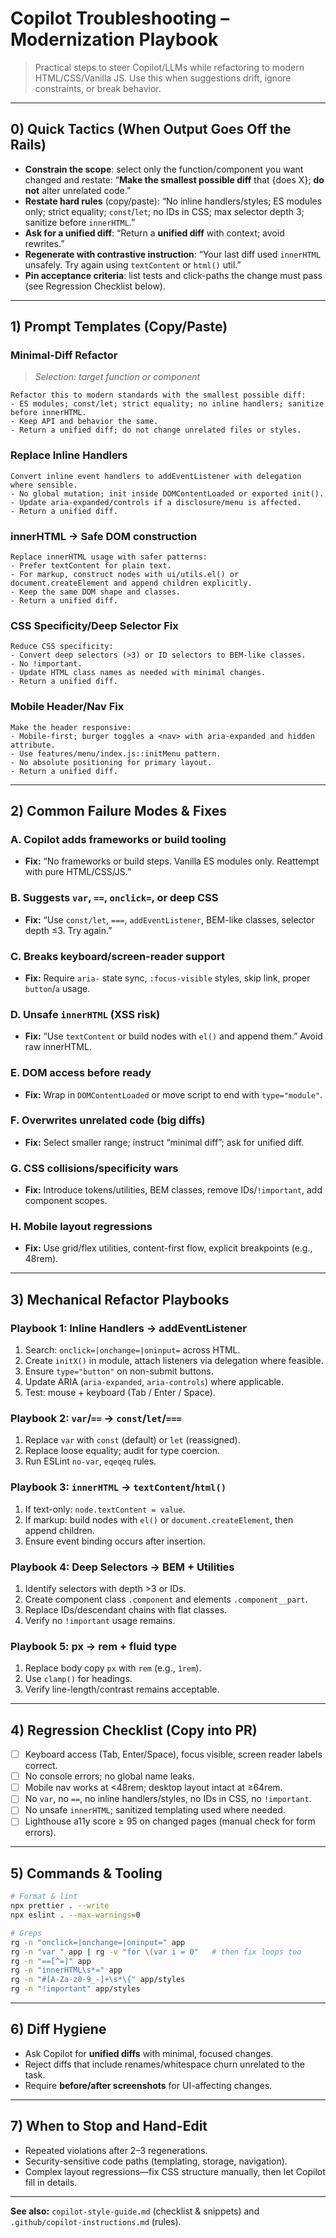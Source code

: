 # Copilot Troubleshooting – Modernization Playbook

> Practical steps to steer Copilot/LLMs while refactoring to modern HTML/CSS/Vanilla JS. Use this when suggestions drift, ignore constraints, or break behavior.

---

## 0) Quick Tactics (When Output Goes Off the Rails)

- **Constrain the scope**: select only the function/component you want changed and restate: “**Make the smallest possible diff** that {does X}; **do not** alter unrelated code.”
- **Restate hard rules** (copy/paste): “No inline handlers/styles; ES modules only; strict equality; `const`/`let`; no IDs in CSS; max selector depth 3; sanitize before `innerHTML`.”
- **Ask for a unified diff**: “Return a **unified diff** with context; avoid rewrites.”
- **Regenerate with contrastive instruction**: “Your last diff used `innerHTML` unsafely. Try again using `textContent` or `html()` util.”
- **Pin acceptance criteria**: list tests and click-paths the change must pass (see Regression Checklist below).

---

## 1) Prompt Templates (Copy/Paste)

### Minimal-Diff Refactor

> _Selection: target function or component_

```
Refactor this to modern standards with the smallest possible diff:
- ES modules; const/let; strict equality; no inline handlers; sanitize before innerHTML.
- Keep API and behavior the same.
- Return a unified diff; do not change unrelated files or styles.
```

### Replace Inline Handlers

```
Convert inline event handlers to addEventListener with delegation where sensible.
- No global mutation; init inside DOMContentLoaded or exported init().
- Update aria-expanded/controls if a disclosure/menu is affected.
- Return a unified diff.
```

### innerHTML → Safe DOM construction

```
Replace innerHTML usage with safer patterns:
- Prefer textContent for plain text.
- For markup, construct nodes with ui/utils.el() or document.createElement and append children explicitly.
- Keep the same DOM shape and classes.
- Return a unified diff.
```

### CSS Specificity/Deep Selector Fix

```
Reduce CSS specificity:
- Convert deep selectors (>3) or ID selectors to BEM-like classes.
- No !important.
- Update HTML class names as needed with minimal changes.
- Return a unified diff.
```

### Mobile Header/Nav Fix

```
Make the header responsive:
- Mobile-first; burger toggles a <nav> with aria-expanded and hidden attribute.
- Use features/menu/index.js::initMenu pattern.
- No absolute positioning for primary layout.
- Return a unified diff.
```

---

## 2) Common Failure Modes & Fixes

### A. Copilot adds frameworks or build tooling

- **Fix:** “No frameworks or build steps. Vanilla ES modules only. Reattempt with pure HTML/CSS/JS.”

### B. Suggests `var`, `==`, `onclick=`, or deep CSS

- **Fix:** “Use `const/let`, `===`, `addEventListener`, BEM-like classes, selector depth ≤3. Try again.”

### C. Breaks keyboard/screen-reader support

- **Fix:** Require `aria-` state sync, `:focus-visible` styles, skip link, proper `button`/`a` usage.

### D. Unsafe `innerHTML` (XSS risk)

- **Fix:** “Use `textContent` or build nodes with `el()` and append them.” Avoid raw innerHTML.

### E. DOM access before ready

- **Fix:** Wrap in `DOMContentLoaded` or move script to end with `type="module"`.

### F. Overwrites unrelated code (big diffs)

- **Fix:** Select smaller range; instruct “minimal diff”; ask for unified diff.

### G. CSS collisions/specificity wars

- **Fix:** Introduce tokens/utilities, BEM classes, remove IDs/`!important`, add component scopes.

### H. Mobile layout regressions

- **Fix:** Use grid/flex utilities, content-first flow, explicit breakpoints (e.g., 48rem).

---

## 3) Mechanical Refactor Playbooks

### Playbook 1: Inline Handlers → addEventListener

1. Search: `onclick=|onchange=|oninput=` across HTML.
2. Create `initX()` in module, attach listeners via delegation where feasible.
3. Ensure `type="button"` on non-submit buttons.
4. Update ARIA (`aria-expanded`, `aria-controls`) where applicable.
5. Test: mouse + keyboard (Tab / Enter / Space).

### Playbook 2: `var`/`==` → `const`/`let`/`===`

1. Replace `var` with `const` (default) or `let` (reassigned).
2. Replace loose equality; audit for type coercion.
3. Run ESLint `no-var`, `eqeqeq` rules.

### Playbook 3: `innerHTML` → `textContent`/`html()`

1. If text-only: `node.textContent = value`.
2. If markup: build nodes with `el()` or `document.createElement`, then append children.
3. Ensure event binding occurs after insertion.

### Playbook 4: Deep Selectors → BEM + Utilities

1. Identify selectors with depth >3 or IDs.
2. Create component class `.component` and elements `.component__part`.
3. Replace IDs/descendant chains with flat classes.
4. Verify no `!important` usage remains.

### Playbook 5: px → rem + fluid type

1. Replace body copy `px` with `rem` (e.g., `1rem`).
2. Use `clamp()` for headings.
3. Verify line-length/contrast remains acceptable.

---

## 4) Regression Checklist (Copy into PR)

- [ ] Keyboard access (Tab, Enter/Space), focus visible, screen reader labels correct.
- [ ] No console errors; no global name leaks.
- [ ] Mobile nav works at <48rem; desktop layout intact at ≥64rem.
- [ ] No `var`, no `==`, no inline handlers/styles, no IDs in CSS, no `!important`.
- [ ] No unsafe `innerHTML`; sanitized templating used where needed.
- [ ] Lighthouse a11y score ≥ 95 on changed pages (manual check for form errors).

---

## 5) Commands & Tooling

```bash
# Format & lint
npx prettier . --write
npx eslint . --max-warnings=0

# Greps
rg -n "onclick=|onchange=|oninput=" app
rg -n "var " app | rg -v "for \(var i = 0"   # then fix loops too
rg -n "==[^=]" app
rg -n "innerHTML\s*=" app
rg -n "#[A-Za-z0-9_-]+\s*\{" app/styles
rg -n "!important" app/styles
```

---

## 6) Diff Hygiene

- Ask Copilot for **unified diffs** with minimal, focused changes.
- Reject diffs that include renames/whitespace churn unrelated to the task.
- Require **before/after screenshots** for UI-affecting changes.

---

## 7) When to Stop and Hand-Edit

- Repeated violations after 2–3 regenerations.
- Security-sensitive code paths (templating, storage, navigation).
- Complex layout regressions—fix CSS structure manually, then let Copilot fill in details.

---

**See also:** `copilot-style-guide.md` (checklist & snippets) and `.github/copilot-instructions.md` (rules).
